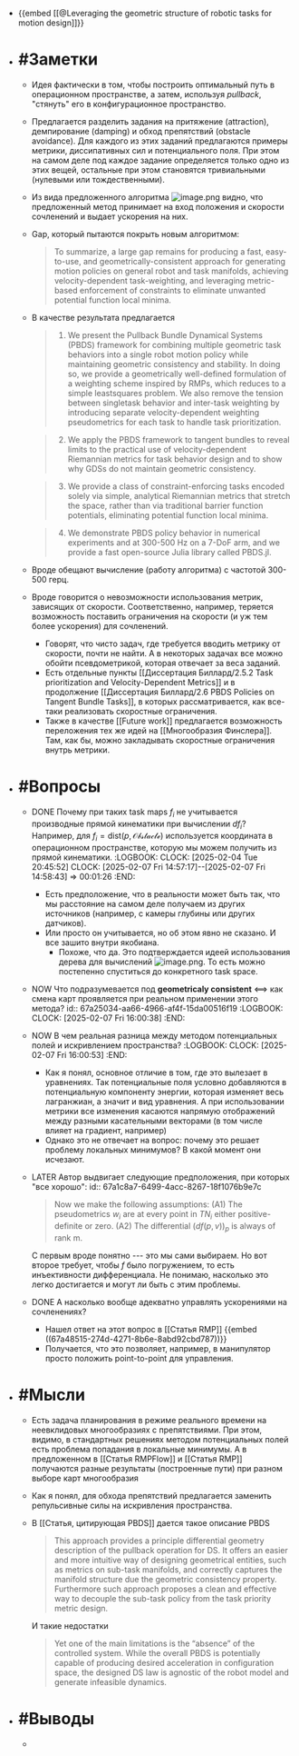 - {{embed [[@Leveraging the geometric structure of robotic tasks for motion design]]}}
- # #Заметки
	- Идея фактически в том, чтобы построить оптимальный путь в операционном пространстве, а затем, используя _pullback_, "стянуть" его в конфигурационное пространство.
	- Предлагается разделить задания на притяжение (attraction), демпирование (damping) и обход препятствий (obstacle avoidance). Для каждого из этих заданий предлагаются примеры метрики, диссипативных сил и потенциального поля. При этом на самом деле под каждое задание определяется только одно из этих вещей, остальные при этом становятся тривиальными (нулевыми или тождественными).
	- Из вида предложенного алгоритма ![image.png](../assets/image_1738655381759_0.png) видно, что предложенный метод принимает на вход положения и скорости сочленений и выдает ускорения на них.
	- Gap, который пытаются покрыть новым алгоритмом:
	  > To summarize, a large gap remains for producing a fast, easy-to-use, and geometrically-consistent approach for generating motion policies on general robot and task manifolds, achieving velocity-dependent task-weighting, and leveraging metric-based enforcement of constraints to eliminate unwanted potential function local minima.
	- В качестве результата предлагается
	  > 1) We present the Pullback Bundle Dynamical Systems (PBDS) framework for combining multiple geometric task behaviors into a single robot motion policy while maintaining geometric consistency and stability. In doing so, we provide a geometrically well-defined formulation of a weighting scheme inspired by RMPs, which reduces to a simple leastsquares problem. We also remove the tension between singletask behavior and inter-task weighting by introducing separate velocity-dependent weighting pseudometrics for each task to handle task prioritization.
	  
	  > 2) We apply the PBDS framework to tangent bundles to reveal limits to the practical use of velocity-dependent Riemannian metrics for task behavior design and to show why GDSs do not maintain geometric consistency. 
	  
	  > 3) We provide a class of constraint-enforcing tasks encoded solely via simple, analytical Riemannian metrics that stretch the space, rather than via traditional barrier function potentials, eliminating potential function local minima. 
	  
	  > 4) We demonstrate PBDS policy behavior in numerical experiments and at 300-500 Hz on a 7-DoF arm, and we provide a fast open-source Julia library called PBDS.jl.
	- Вроде обещают вычисление (работу алгоритма) с частотой 300-500 герц.
	- Вроде говорится о невозможности использования метрик, зависящих от скорости. Соответственно, например, теряется возможность поставить ограничения на скорости (и уж тем более ускорения) для сочленений.
		- Говорят, что чисто задач, где требуется вводить метрику от скорости, почти не найти. А в некоторых задачах все можно обойти псевдометрикой, которая отвечает за веса заданий.
		- Есть отдельные пункты [[Диссертация Биллард/2.5.2 Task prioritization and Velocity-Dependent Metrics]] и в продолжение [[Диссертация Биллард/2.6 PBDS Policies on Tangent Bundle Tasks]], в которых рассматривается, как все-таки реализовать скоростные ограничения.
		- Также в качестве [[Future work]] предлагается возможность переложения тех же идей на [[Многообразия Финслера]]. Там, как бы, можно закладывать скоростные ограничения внутрь метрики.
- # #Вопросы
	- DONE Почему при таких task maps $f_i$ не учитывается производные прямой кинематики при вычислении $df_i$? Например, для $f_i = \mathrm{dist}(p, \mathcal{Obstacle})$ используется координата в операционном пространстве, которую мы можем получить из прямой кинематики.
	  :LOGBOOK:
	  CLOCK: [2025-02-04 Tue 20:45:52]
	  CLOCK: [2025-02-07 Fri 14:57:17]--[2025-02-07 Fri 14:58:43] =>  00:01:26
	  :END:
		- Есть предположение, что в реальности может быть так, что мы расстояние на самом деле получаем из других источников (например, с камеры глубины или других датчиков).
		- Или просто он учитывается, но об этом явно не сказано. И все зашито внутри якобиана.
			- Похоже, что да. Это подтверждается идеей использования дерева для вычислений ![image.png](../assets/image_1738929480855_0.png). То есть можно постепенно спуститься до конкретного task space.
	- NOW Что подразумевается под __geometricaly consistent__ <==> как смена карт проявляется при реальном применении этого метода?
	  id:: 67a25034-aa66-4966-af4f-15da00516f19
	  :LOGBOOK:
	  CLOCK: [2025-02-07 Fri 16:00:38]
	  :END:
	- NOW В чем реальная разница между методом потенциальных полей и искривлением пространства?
	  :LOGBOOK:
	  CLOCK: [2025-02-07 Fri 16:00:53]
	  :END:
		- Как я понял, основное отличие в том, где это вылезает в уравнениях. Так потенциальные поля условно добавляются в потенциальную компоненту энергии, которая изменяет весь лагранжиан, а значит и вид уравнения. А при использовании метрики все изменения касаются напрямую отображений между разными касательными векторами (в том числе влияет на градиент, например)
		- Однако это не отвечает на вопрос: почему это решает проблему локальных минимумов? В какой момент они исчезают.
	- LATER Автор выдвигает следующие предположения, при которых "все хорошо":
	  id:: 67a1c8a7-6499-4acc-8267-18f1076b9e7c
	  > Now we make the following assumptions: 
	  (A1) The pseudometrics $w_i$ are at every point in $TN_i$ either positive-definite or zero. 
	  (A2) The differential $(d f(p,v))_p$ is always of rank m. 
	  
	  С первым вроде понятно --- это мы сами выбираем. Но вот второе требует, чтобы $f$ было погружением, то есть инъективности дифференциала. Не понимаю, насколько это легко достигается и могут ли быть с этим проблемы.
	- DONE А насколько вообще адекватно управлять ускорениями на сочленениях?
		- Нашел ответ на этот вопрос в [[Статья RMP]] 
		  {{embed ((67a48515-274d-4271-8b6e-8abd92cbd787))}}
		- Получается, что это позволяет, например, в манипулятор просто положить point-to-point для управления.
- # #Мысли
	- Есть задача планирования в режиме реального времени на неевклидовых многообразиях с препятствиями. При этом, видимо, в стандартных решениях методом потенциальных полей есть проблема попадания в локальные минимумы. А в предложенном в [[Статья RMPFlow]] и [[Статья RMP]] получаются разные результаты (построенные пути) при разном выборе карт многообразия
	- Как я понял, для обхода препятствий предлагается заменить репульсивные силы на искривления пространства.
	- В [[Статья, цитирующая PBDS]] дается такое описание PBDS
	  > This approach provides a principle differential geometry description of the pullback operation for DS. It offers an easier and more intuitive way of designing geometrical entities, such as metrics on sub-task manifolds, and correctly captures the manifold structure due the geometric consistency property. Furthermore such approach proposes a clean and effective way to decouple the sub-task policy from the task priority metric design.
	  
	  И такие недостатки
	  > Yet one of the main limitations is the “absence” of the controlled system. While the overall PBDS is potentially capable of producing desired acceleration in configuration space, the designed DS law is agnostic of the robot model and generate infeasible dynamics.
- # #Выводы
	-